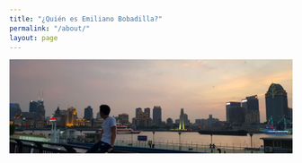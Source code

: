 ```yaml
---
title: "¿Quién es Emiliano Bobadilla?"
permalink: "/about/"
layout: page
---
```


![screenshot](https://raw.githubusercontent.com/BobadillaE/BobadillaE.github.io/master/archivos/shanghai.jpg)

